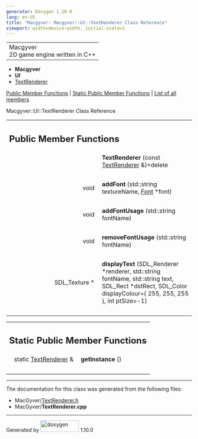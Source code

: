 ```yaml
---
generator: Doxygen 1.10.0
lang: en-US
title: "Macgyver: Macgyver::UI::TextRenderer Class Reference"
viewport: width=device-width, initial-scale=1
---
```


<div id="top">

<div id="titlearea">

<table data-cellspacing="0" data-cellpadding="0">
<colgroup>
<col style="width: 100%" />
</colgroup>
<tbody>
<tr id="projectrow" class="odd">
<td id="projectalign"><div id="projectname">
Macgyver
</div>
<div id="projectbrief">
2D game engine written in C++
</div></td>
</tr>
</tbody>
</table>

</div>

<div id="main-nav">

</div>

<div id="nav-path" class="navpath">

- **Macgyver**
- **UI**
- <a href="class_macgyver_1_1_u_i_1_1_text_renderer.html"
  class="el">TextRenderer</a>

</div>

</div>

<div class="header">

<div class="summary">

[Public Member Functions](#pub-methods) \| [Static Public Member
Functions](#pub-static-methods) \| [List of all
members](class_macgyver_1_1_u_i_1_1_text_renderer-members.html)

</div>

<div class="headertitle">

<div class="title">

Macgyver::UI::TextRenderer Class Reference

</div>

</div>

</div>

<div class="contents">

<table class="memberdecls">
<colgroup>
<col style="width: 50%" />
<col style="width: 50%" />
</colgroup>
<tbody>
<tr class="odd heading">
<td colspan="2"><h2 id="public-member-functions"
class="groupheader"><span id="pub-methods"></span> Public Member
Functions</h2></td>
</tr>
<tr id="r_a7e81a98e1d1513f4cfbfa918304dc392"
class="even memitem:a7e81a98e1d1513f4cfbfa918304dc392">
<td class="memItemLeft" style="text-align: right;"
data-valign="top"><span id="a7e81a98e1d1513f4cfbfa918304dc392"></span>
 </td>
<td class="memItemRight"
data-valign="bottom"><strong>TextRenderer</strong> (const <a
href="class_macgyver_1_1_u_i_1_1_text_renderer.html"
class="el">TextRenderer</a> &amp;)=delete</td>
</tr>
<tr class="odd separator:a7e81a98e1d1513f4cfbfa918304dc392">
<td colspan="2" class="memSeparator"> </td>
</tr>
<tr id="r_a2a694e81c2b0b488c8edc2e470ee0dc8"
class="even memitem:a2a694e81c2b0b488c8edc2e470ee0dc8">
<td class="memItemLeft" style="text-align: right;"
data-valign="top"><span id="a2a694e81c2b0b488c8edc2e470ee0dc8"></span>
void </td>
<td class="memItemRight" data-valign="bottom"><strong>addFont</strong>
(std::string textureName, <a href="class_macgyver_1_1_u_i_1_1_font.html"
class="el">Font</a> *font)</td>
</tr>
<tr class="odd separator:a2a694e81c2b0b488c8edc2e470ee0dc8">
<td colspan="2" class="memSeparator"> </td>
</tr>
<tr id="r_a8639b469c865217ba40018dd1b104e1e"
class="even memitem:a8639b469c865217ba40018dd1b104e1e">
<td class="memItemLeft" style="text-align: right;"
data-valign="top"><span id="a8639b469c865217ba40018dd1b104e1e"></span>
void </td>
<td class="memItemRight"
data-valign="bottom"><strong>addFontUsage</strong> (std::string
fontName)</td>
</tr>
<tr class="odd separator:a8639b469c865217ba40018dd1b104e1e">
<td colspan="2" class="memSeparator"> </td>
</tr>
<tr id="r_a634878bf3e7bbcbe0b68a70fb12d6849"
class="even memitem:a634878bf3e7bbcbe0b68a70fb12d6849">
<td class="memItemLeft" style="text-align: right;"
data-valign="top"><span id="a634878bf3e7bbcbe0b68a70fb12d6849"></span>
void </td>
<td class="memItemRight"
data-valign="bottom"><strong>removeFontUsage</strong> (std::string
fontName)</td>
</tr>
<tr class="odd separator:a634878bf3e7bbcbe0b68a70fb12d6849">
<td colspan="2" class="memSeparator"> </td>
</tr>
<tr id="r_a6f13cfb6440d0270308e17dc516f60aa"
class="even memitem:a6f13cfb6440d0270308e17dc516f60aa">
<td class="memItemLeft" style="text-align: right;"
data-valign="top"><span id="a6f13cfb6440d0270308e17dc516f60aa"></span>
SDL_Texture * </td>
<td class="memItemRight"
data-valign="bottom"><strong>displayText</strong> (SDL_Renderer
*renderer, std::string fontName, std::string text, SDL_Rect *dstRect,
SDL_Color displayColour={ 255, 255, 255 }, int ptSize=-1)</td>
</tr>
<tr class="odd separator:a6f13cfb6440d0270308e17dc516f60aa">
<td colspan="2" class="memSeparator"> </td>
</tr>
</tbody>
</table>

<table class="memberdecls">
<colgroup>
<col style="width: 50%" />
<col style="width: 50%" />
</colgroup>
<tbody>
<tr class="odd heading">
<td colspan="2"><h2 id="static-public-member-functions"
class="groupheader"><span id="pub-static-methods"></span> Static Public
Member Functions</h2></td>
</tr>
<tr id="r_ae1904e8d7d94438384c2a825f04022e9"
class="even memitem:ae1904e8d7d94438384c2a825f04022e9">
<td class="memItemLeft" style="text-align: right;"
data-valign="top"><span id="ae1904e8d7d94438384c2a825f04022e9"></span>
static <a href="class_macgyver_1_1_u_i_1_1_text_renderer.html"
class="el">TextRenderer</a> &amp; </td>
<td class="memItemRight"
data-valign="bottom"><strong>getInstance</strong> ()</td>
</tr>
<tr class="odd separator:ae1904e8d7d94438384c2a825f04022e9">
<td colspan="2" class="memSeparator"> </td>
</tr>
</tbody>
</table>

------------------------------------------------------------------------

The documentation for this class was generated from the following files:

- MacGyver/<a href="_text_renderer_8h_source.html" class="el">TextRenderer.h</a>
- MacGyver/**TextRenderer.cpp**

</div>

------------------------------------------------------------------------

<span class="small">Generated
by [<img src="doxygen.svg" class="footer" width="104" height="31"
alt="doxygen" />](https://www.doxygen.org/index.html) 1.10.0</span>
